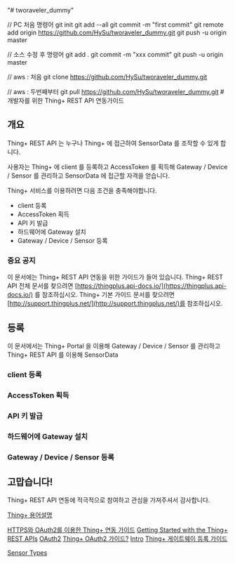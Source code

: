 "# tworaveler_dummy"

// PC 처음 명령어
git init
git add --all
git commit -m "first commit"
git remote add origin https://github.com/HySu/tworaveler_dummy.git
git push -u origin master

// 소스 수정 후 명령어
git add .
git commit -m "xxx commit"
git push -u origin master

// aws : 처음
git clone https://github.com/HySu/tworaveler_dummy.git

// aws : 두번째부터
git pull https://github.com/HySu/tworaveler_dummy.git
#개발자를 위한 Thing+ REST API 연동가이드

## 개요
Thing+ REST API 는 누구나 Thing+ 에 접근하여 SensorData 를 조작할 수 있게 합니다.

사용자는 Thing+ 에 client 를 등록하고 AccessToken 를 획득해 Gateway / Device / Sensor 를 관리하고 SensorData 에 접근할 자격을 얻습니다.

Thing+ 서비스를 이용하려면 다음 조건을 충족해야합니다.
* client 등록
* AccessToken 획득
* API 키 발급
* 하드웨어에 Gateway 설치
* Gateway / Device / Sensor 등록

### 중요 공지
이 문서에는 Thing+ REST API 연동을 위한 가이드가 들어 있습니다. Thing+ REST API 전체 문서를 찾으려면 [https://thingplus.api-docs.io/](https://thingplus.api-docs.io/) 를 참조하십시오.
Thing+ 기본 가이드 문서를 찾으려면 [http://support.thingplus.net/](http://support.thingplus.net/)를 참조하십시오.


## 등록
이 문서에서는 Thing+ Portal 을 이용해 Gateway / Device / Sensor 를 관리하고 Thing+ REST API 를 이용해 SensorData

### client 등록

### AccessToken 획득

### API 키 발급

### 하드웨어에 Gateway 설치

### Gateway / Device / Sensor 등록

## 고맙습니다!
Thing+ REST API 연동에 적극적으로 참여하고 관심을 가져주셔서 감사합니다.

[Thing+ 용어설명](https://github.com/daliworks/thingplus-guide/blob/master/doc/README_kr.md)

[HTTPS와 OAuth2를 이용한 Thing+ 연동 가이드](https://github.com/daliworks/thingplus-guide/blob/master/doc/GettingStartedWithHttpsAndOauth.md)
[Getting Started with the Thing+ REST APIs](https://github.com/daliworks/thingplus-guide/blob/master/doc/GettingStarted_authToken.md)
[OAuth2](https://github.com/daliworks/thingplus-guide/blob/master/doc/OAuth2.md)
[Thing+ OAuth2 가이드?](https://github.com/daliworks/thingplus-guide/blob/master/doc/OAuth2Guide_kr.md)
[Intro](https://github.com/daliworks/thingplus-guide/blob/master/doc/intro_kr.md)
[Thing+ 게이트웨이 등록 가이드](https://github.com/daliworks/thingplus-guide/blob/master/doc/registerGateway_kr.md)

[Sensor Types](https://github.com/daliworks/thingplus-guide/blob/master/doc/SensorTypes_kr.md)
